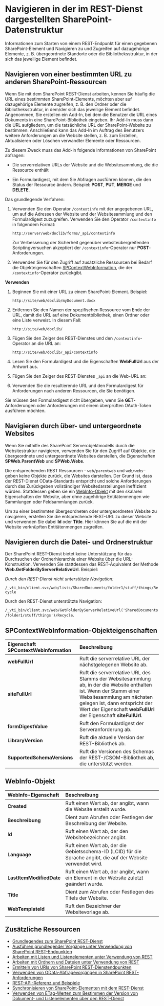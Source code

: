 # <a name="navigate-the-sharepoint-data-structure-represented-in-the-rest-service"></a>Navigieren in der im REST-Dienst dargestellten SharePoint-Datenstruktur
Informationen zum Starten von einem REST-Endpunkt für einen gegebenen SharePoint-Element und Navigieren zu und Zugreifen auf dazugehörige Elemente, z. B. übergeordnete Standorte oder die Bibliotheksstruktur, in der sich das jeweilige Element befindet. 
 
## <a name="navigate-from-a-given-url-to-reach-other-sharepoint-resources"></a>Navigieren von einer bestimmten URL zu anderen SharePoint-Ressourcen
Wenn Sie mit dem SharePoint REST-Dienst arbeiten, kennen Sie häufig die URL eines bestimmten SharePoint-Elements, möchten aber auf dazugehörige Elemente zugreifen, z. B. den Ordner oder die Bibliotheksstruktur, in dem/der sich das jeweilige Element befindet. Angenommen, Sie erstellen ein Add-In, bei dem die Benutzer die URL eines Dokuments in eine SharePoint-Bibliothek eingeben. Ihr Add-In muss dann die URL aufgliedern, um die tatsächliche URL der SharePoint-Website zu bestimmen. Anschließend kann das Add-In im Auftrag des Benutzers weitere Anforderungen an die Website stellen, z. B. zum Erstellen, Aktualisieren oder Löschen verwandter Elemente oder Ressourcen. 
 
Zu diesem Zweck muss das Add-in folgende Informationen von SharePoint abfragen:
 
- Die serverrelativen URLs der Website und die Websitesammlung, die die Ressource enthält   
 
- Ein Formulardigest, mit dem Sie Abfragen ausführen können, die den Status der Ressource ändern. Beispiel:  **POST**,  **PUT**,  **MERGE** und  **DELETE**.
    
Das grundlegende Verfahren:

1. Verwenden Sie den Operator `/contextinfo` mit der angegebenen URL, um auf die Adressen der Website und der Websitesammlung und den Formulardigest zuzugreifen. Verwenden Sie den Operator `/contextinfo` in folgendem Format:
    
     `http://server/web/doclib/forms/_api/contextinfo`
    
    Zur Verbesserung der Sicherheit gegenüber websiteübergreifenden Scriptingversuchen akzeptiert der `/contextinfo`-Operator nur **POST**-Anforderungen.
    
 
2. Verwenden Sie für den Zugriff auf zusätzliche Ressourcen bei Bedarf die Objekteigenschaften [SPContextWebInformation](#bk_props), die der `/contextinfo`-Operator zurückgibt.
    
 
 **Verwenden**
 

1. Beginnen Sie mit einer URL zu einem SharePoint-Element. Beispiel:
    
     `http://site/web/doclib/myDocument.docx`
     
2. Entfernen Sie den Namen der spezifischen Ressource vom Ende der URL, damit die URL auf eine Dokumentbibliothek, einen Ordner oder eine Liste verweist. In diesem Fall:
    
     `http://site/web/doclib/`
    
3. Fügen Sie den Zeiger des REST-Dienstes und den `/contextinfo`-Operator an die URL an:
    
     `http://site/web/doclib/_api/contextinfo`
    
4. Lesen Sie den Formulardigest und die Eigenschaften **WebFullUrl** aus der Antwort aus.
    
5. Fügen Sie den Zeiger des REST-Dienstes `_api` an die Web-URL an:
    
6. Verwenden Sie die resultierende URL und den Formulardigest für Anforderungen nach anderen Ressourcen, die Sie benötigen.
    
Sie müssen den Formulardigest nicht übergeben, wenn Sie **GET**-Anforderungen oder Anforderungen mit einem überprüften OAuth-Token ausführen möchten.
 
## <a name="navigate-parent-and-child-sites"></a>Navigieren durch über- und untergeordnete Websites
<a name="bk_sites"> </a> Wenn Sie mithilfe des SharePoint Serverobjektmodells durch die Websitestruktur navigieren, verwenden Sie für den Zugriff auf Objekte, die übergeordnete und untergeordnete Websites darstellen, die Eigenschaften **SPWeb.ParentWeb** und **SPWeb.Webs**.

Die entsprechenden REST Ressourcen – `web/parentweb` und `web/webs`– geben keine Objekte zurück, die Websites darstellen. Der Grund ist, dass der REST-Dienst OData-Standards entspricht und solche Anforderungen durch das Zurückgeben vollständiger Websitedarstellungen ineffizient würden. Stattdessen geben sie ein [WebInfo-Objekt](#bk_webinfo) mit den skalaren Eigenschaften der Website, aber ohne zugehörige Entitätenmengen wie Sammlungen oder Feldsammlungen zurück.
  
Um zu einer bestimmten übergeordneten oder untergeordneten Website zu navigieren, erstellen Sie die entsprechende REST-URL zu dieser Website und verwenden Sie dabei **Id** oder **Title**. Hier können Sie auf die mit der Website verknüpften Entitätenmengen zugreifen.
 
## <a name="navigating-folder-structure"></a>Navigieren durch die Datei- und Ordnerstruktur
<a name="bk_folders"> </a> Der SharePoint REST-Dienst bietet keine Unterstützung für das Durchsuchen der Ordnerhierarchie einer Website über die URL-Konstruktion. Verwenden Sie stattdessen das REST-Äquivalent der Methode **Web.GetFolderByServerRelativeUrl**. Beispiel:
 
 *Durch den REST-Dienst nicht unterstützte Navigation:* 
  
 `/_vti_bin/client.svc/web/lists/SharedDocuments/folder1/stuff/things/Recycle`
 
Durch den REST-Dienst unterstützte Navigation: 
 
 `/_vti_bin/client.svc/web/GetFolderByServerRelativeUrl('SharedDocuments/folder1/stuff/things')/Recycle`.
 

## <a name="spcontextwebinformation-object-properties"></a>SPContextWebInformation-Objekteigenschaften
<a name="bk_props"> </a>

|**Eigenschaft SPContextWebInformation**|**Beschreibung**|
|:-----|:-----|
|**webFullUrl**|Ruft die serverrelative URL der nächstgelegenen Website ab.|
|**siteFullUrl**|Ruft die serverrelative URL des Stamms der Websitesammlung ab, in der die Website enthalten ist. Wenn der Stamm einer Websitesammlung am nächsten gelegen ist, dann entspricht der Wert der Eigenschaft **webFullUrl** der Eigenschaft **siteFullUrl**.|
|**formDigestValue**|Ruft den Formulardigest der Serveranforderung ab.|
|**LibraryVersion**|Ruft die aktuelle Version der REST-Bibliothek ab.|
|**SupportedSchemaVersions**|Ruft die Versionen des Schemas der REST-/CSOM-Bibliothek ab, die unterstützt werden.|

## <a name="webinfo-object"></a>WebInfo-Objekt
<a name="bk_webinfo"> </a>

|**WebInfo-Eigenschaft**|**Beschreibung**|
|:-----|:-----|
|**Created**|Ruft einen Wert ab, der angibt, wann die Website erstellt wurde.|
|**Beschreibung**|Dient zum Abrufen oder Festlegen der Beschreibung der Website.|
|**Id**|Ruft einen Wert ab, der den Websitebezeichner angibt.|
|**Language**|Ruft einen Wert ab, der die Gebietsschema-ID (LCID) für die Sprache angibt, die auf der Website verwendet wird.|
|**LastItemModifiedDate**|Ruft einen Wert ab, der angibt, wann ein Element in der Website zuletzt geändert wurde.|
|**Title**|Dient zum Abrufen oder Festlegen des Titels der Website.|
|**WebTemplateId**|Ruft den Bezeichner der Websitevorlage ab.|

## <a name="additional-resources"></a>Zusätzliche Ressourcen
<a name="bk_addresources"> </a>

-  [Grundlegendes zum SharePoint REST-Dienst](get-to-know-the-sharepoint-rest-service.md)
-  [Ausführen grundlegender Vorgänge unter Verwendung von SharePoint REST-Endpunkten](complete-basic-operations-using-sharepoint-rest-endpoints.md)
-  [Arbeiten mit Listen und Listenelementen unter Verwendung von REST](working-with-lists-and-list-items-with-rest.md)
-  [Arbeiten mit Ordnern und Dateien unter Verwendung von REST](working-with-folders-and-files-with-rest.md)
-  [Ermitteln von URIs von SharePoint REST-Dienstendpunkten](determine-sharepoint-rest-service-endpoint-uris.md)
-  [Verwenden von OData-Abfragevorgängen in SharePoint REST-Anforderungen](use-odata-query-operations-in-sharepoint-rest-requests.md)
-  [REST-API-Referenz und Beispiele](http://msdn.microsoft.com/library/02128c70-9d27-4388-9374-a11bce68fdb8%28Office.15%29.aspx)
-  [Synchronisieren von SharePoint-Elementen mit dem REST-Dienst](synchronize-sharepoint-items-using-the-rest-service.md)
-  [Verwenden von ETag-Werten zum Bestimmen der Version von Dokument- und Listenelementen über den REST-Dienst](http://msdn.microsoft.com/library/use-etag-values-through-the-rest-service-to-get-document-list-item-versioning%28Office.15%29.aspx)
    
 

 

 

